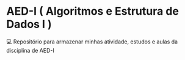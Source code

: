 # AED-I ( Algoritmos e Estrutura de Dados I )
💻 Repositório para armazenar minhas atividade, estudos e aulas da disciplina de AED-I
